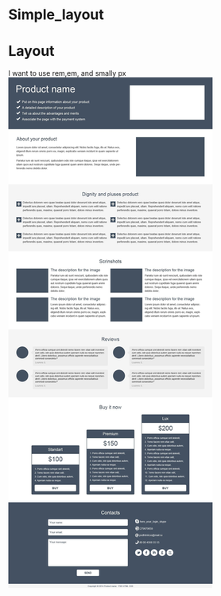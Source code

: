 # Simple_layout
Layout
======
I want to use rem,em, and smally px
![alt text](img/simple_psd_template.jpg "Описание будет тут")